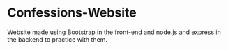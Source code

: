# Confessions-Website
Website made using Bootstrap in the front-end and node.js and express in the backend to practice with them.
